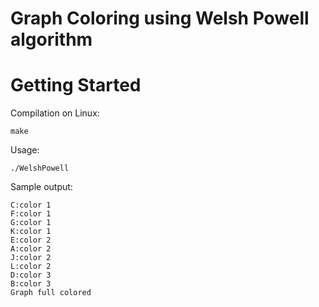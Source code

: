# Graph Coloring using Welsh Powell algorithm

# Getting Started

Compilation on Linux:
```
make
```
Usage:
```
./WelshPowell
```

Sample output:
```
C:color 1
F:color 1
G:color 1
K:color 1
E:color 2
A:color 2
J:color 2
L:color 2
D:color 3
B:color 3
Graph full colored
```
